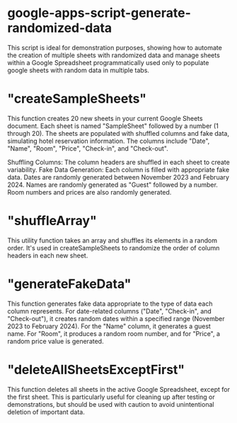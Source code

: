 # google-apps-script-generate-randomized-data

This script is ideal for demonstration purposes, showing how to automate the creation of multiple sheets with randomized data and manage sheets within a Google Spreadsheet programmatically used only to populate google sheets with random data in multiple tabs.
 
# "createSampleSheets"
This function creates 20 new sheets in your current Google Sheets document. Each sheet is named "SampleSheet" followed by a number (1 through 20). The sheets are populated with shuffled columns and fake data, simulating hotel reservation information. The columns include "Date", "Name", "Room", "Price", "Check-in", and "Check-out".
 
Shuffling Columns: The column headers are shuffled in each sheet to create variability.
Fake Data Generation: Each column is filled with appropriate fake data. Dates are randomly generated between November 2023 and February 2024. Names are randomly generated as "Guest" followed by a number. Room numbers and prices are also randomly generated.
 
# "shuffleArray"
This utility function takes an array and shuffles its elements in a random order. It's used in createSampleSheets to randomize the order of column headers in each new sheet.
 
# "generateFakeData"
This function generates fake data appropriate to the type of data each column represents. For date-related columns ("Date", "Check-in", and "Check-out"), it creates random dates within a specified range (November 2023 to February 2024). For the "Name" column, it generates a guest name. For "Room", it produces a random room number, and for "Price", a random price value is generated.
 
# "deleteAllSheetsExceptFirst"
This function deletes all sheets in the active Google Spreadsheet, except for the first sheet. This is particularly useful for cleaning up after testing or demonstrations, but should be used with caution to avoid unintentional deletion of important data.
